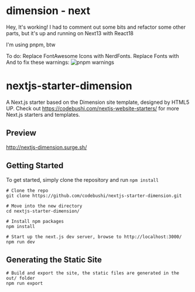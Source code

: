 # dimension - next

Hey, It's working!  I had to comment out some bits and refactor some other parts, but it's up and running on Next13 with React18

I'm using pnpm, btw

To do: 
  Replace FontAwesome Icons with NerdFonts.
  Replace Fonts with  
  And to fix these warnings:
  <img src="pnpm-warnings.png" alt="pnpm warnings" title="Pnpm Warnings">
![]()

# nextjs-starter-dimension
A Next.js starter based on the Dimension site template, designed by HTML5 UP. Check out https://codebushi.com/nextjs-website-starters/ for more Next.js starters and templates.

## Preview

http://nextjs-dimension.surge.sh/

## Getting Started

To get started, simply clone the repository and run `npm install`

```
# Clone the repo
git clone https://github.com/codebushi/nextjs-starter-dimension.git

# Move into the new directory
cd nextjs-starter-dimension/

# Install npm packages
npm install

# Start up the next.js dev server, browse to http://localhost:3000/
npm run dev
```

## Generating the Static Site

```
# Build and export the site, the static files are generated in the out/ folder
npm run export
```
